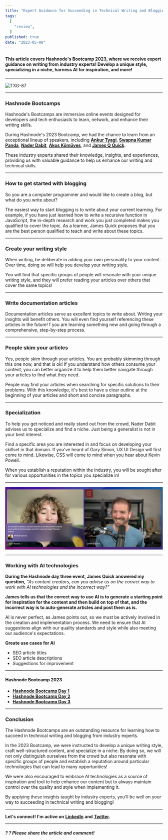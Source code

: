 ```yaml
---
title: "Expert Guidance for Succeeding in Technical Writing and Blogging"
tags:
  [
    "review",
  ]
published: true
date: "2023-05-08"
---
```


#### This article covers Hashnode's Bootcamp 2023, where we receive expert guidance on writing from industry experts! Develop a unique style, specializing in a niche, harness AI for inspiration, and more!

---

![TXG-87](HOLD)

---

### Hashnode Bootcamps
Hashnode's Bootcamps are immersive online events designed for developers and tech enthusiasts to learn, network, and enhance their writing skills.

During Hashnode's 2023 Bootcamp, we had the chance to learn from an exceptional lineup of speakers, including [**Ankur Tyagi**](https://twitter.com/TheAnkurTyagi), [**Swapna Kumar Panda**](https://twitter.com/swapnakpanda), [**Nader Dabit**](https://twitter.com/dabit3), [**Ákos Kőműves**](https://twitter.com/akoskm), and [**James Q Quick**](https://twitter.com/jamesqquick).

These industry experts shared their knowledge, insights, and experiences, providing us with valuable guidance to help us enhance our writing and technical skills.

---

### How to get started with blogging
So you are a computer programmer and would like to create a blog, but what do you write about?

The easiest way to start blogging is to write about your current learning. For example, if you have just learned how to write a recursive function in JavaScript, the in-depth research and work you just completed makes you qualified to cover the topic. As a learner, James Quick proposes that you are the best person qualified to teach and write about these topics.

---

### Create your writing style
When writing, be deliberate in adding your own personality to your content. Over time, doing so will help you develop your writing style.

You will find that specific groups of people will resonate with your unique writing style, and they will prefer reading your articles over others that cover the same topics!

---

### Write documentation articles
Documentation articles serve as excellent topics to write about. Writing your insights will benefit others. You will even find yourself referencing these articles in the future! f you are learning something new and going through a comprehensive, step-by-step process.

---

### People skim your articles
Yes, people skim through your articles. You are probably skimming through this one now, and that is ok! If you understand how others consume your content, you can better organize it to help them better navigate through your articles to find what they need.

People may find your articles when searching for specific solutions to their problems. With this knowledge, it's best to have a clear outline at the beginning of your articles and short and concise paragraphs.

---

### Specialization
To help you get noticed and really stand out from the crowd, Nader Dabit advises us to specialize and find a niche. Just being a generalist is not in your best interest.

Find a specific area you are interested in and focus on developing your skillset in that domain. If you've heard of Gary Simon, UX UI Design will first come to mind. Likewise, CSS will come to mind when you hear about Kevin Powell.

When you establish a reputation within the industry, you will be sought after for various opportunities in the topics you specialize in!

---

![My Question](img/05-08-2023/MyQuestion-03.png)

---

### Working with AI technologies
**During the Hashnode day three event, James Quick answered my question,** *"As content creators, can you advise us on the correct way to work with AI technologies and the incorrect way?"*

**James tells us that the correct way to use AI is to generate a starting point for inspiration for the content and then build on top of that, and the incorrect way is to auto-generate articles and post them as is.**

AI is never perfect, as James points out, so we must be actively involved in the creation and implementation process. We need to ensure that AI suggestions align with our quality standards and style while also meeting our audience's expectations.

**Greate use cases for AI**
* SEO article titles
* SEO article descriptions 
* Suggestions for improvement
    
---

#### **Hashnode Bootcamp 2023**
* [**Hashnode Bootcamp Day 1**]([https://www.youtube.com/watch?v=obj-wJB6lGs&t=1075s](https://www.youtube.com/watch?v=obj-wJB6lGs&t=1075s))
* [**Hashnode Bootcamp Day 2**]([https://www.youtube.com/watch?v=ysLCBi3L8JI&t=1s](https://www.youtube.com/watch?v=ysLCBi3L8JI&t=1s))  
* [**Hashnode Bootcamp Day 3**]([https://www.youtube.com/watch?v=PNBs3F9biDU&t=1168s](https://www.youtube.com/watch?v=PNBs3F9biDU&t=1168s))
    
---

### Conclusion
The Hashnode Bootcamps are an outstanding resource for learning how to succeed in technical writing and blogging from industry experts.

In the 2023 Bootcamp, we were instructed to develop a unique writing style, craft well-structured content, and specialize in a niche. By doing so, we will not only distinguish ourselves from the crowd but also resonate with specific groups of people and establish a reputation around particular technologies that can lead to many opportunities!

We were also encouraged to embrace AI technologies as a source of inspiration and tool to help enhance our content but to always maintain control over the quality and style when implementing it.

By applying these insights taught by industry experts, you'll be well on your way to succeeding in technical writing and blogging!

---

**Let's connect! I'm active on** [**LinkedIn**](https://www.linkedin.com/in/michaeljudelarocca/) **and** [**Twitter**](https://twitter.com/MikeJudeLarocca)**.**

---

###### ***? ? Please share the article and comment!***